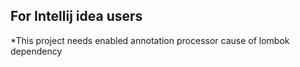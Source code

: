 ## For Intellij idea users
*This project needs enabled annotation processor cause of lombok dependency

